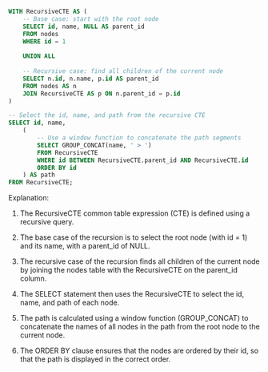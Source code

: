 ```sql
WITH RecursiveCTE AS (
    -- Base case: start with the root node
    SELECT id, name, NULL AS parent_id
    FROM nodes
    WHERE id = 1
    
    UNION ALL
    
    -- Recursive case: find all children of the current node
    SELECT n.id, n.name, p.id AS parent_id
    FROM nodes AS n
    JOIN RecursiveCTE AS p ON n.parent_id = p.id
)

-- Select the id, name, and path from the recursive CTE
SELECT id, name, 
    (
        -- Use a window function to concatenate the path segments
        SELECT GROUP_CONCAT(name, ' > ')
        FROM RecursiveCTE
        WHERE id BETWEEN RecursiveCTE.parent_id AND RecursiveCTE.id
        ORDER BY id
    ) AS path
FROM RecursiveCTE;
```

Explanation:

1. The RecursiveCTE common table expression (CTE) is defined using a recursive query.

2. The base case of the recursion is to select the root node (with id = 1) and its name, with a parent_id of NULL.

3. The recursive case of the recursion finds all children of the current node by joining the nodes table with the RecursiveCTE on the parent_id column.

4. The SELECT statement then uses the RecursiveCTE to select the id, name, and path of each node.

5. The path is calculated using a window function (GROUP_CONCAT) to concatenate the names of all nodes in the path from the root node to the current node.

6. The ORDER BY clause ensures that the nodes are ordered by their id, so that the path is displayed in the correct order.